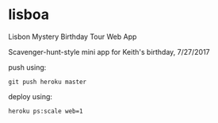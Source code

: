 # lisboa
Lisbon Mystery Birthday Tour Web App

Scavenger-hunt-style mini app for Keith's birthday, 7/27/2017

push using:

    git push heroku master

deploy using:

    heroku ps:scale web=1